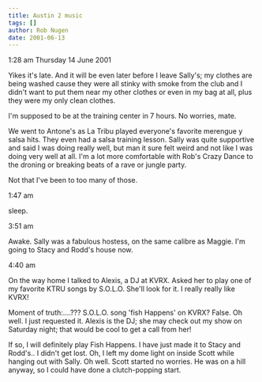 ```yaml
---
title: Austin 2 music
tags: []
author: Rob Nugen
date: 2001-06-13
---
```


<p class=date>1:28 am Thursday 14 June 2001</p>

<p>Yikes it's late.  And it will be even later before I leave Sally's;
my clothes are being washed cause they were all stinky with smoke from
the club and I didn't want to put them near my other clothes or even
in my bag at all, plus they were my only clean clothes.</p>

<p>I'm supposed to be at the training center in 7 hours.  No worries,
mate.</p>

<p>We went to Antone's as La Tribu played everyone's favorite merengue
y salsa hits.  They even had a salsa training lesson.  Sally was quite
supportive and said I was doing really well, but man it sure felt
weird and not like I was doing very well at all.  I'm a lot more
comfortable with Rob's Crazy Dance to the droning or breaking beats of
a rave or jungle party.</p>

<p>Not that I've been to too many of those.</p>

<p class=date>1:47 am</p>

<p>sleep.</p>

<p class=date>3:51 am</p>

<p>Awake.  Sally was a fabulous hostess, on the same calibre as
Maggie.  I'm going to Stacy and Rodd's house now.</p>

<p class=date>4:40 am</p>

<p>On the way home I talked to Alexis, a DJ at KVRX.  Asked her to
play one of my favorite KTRU songs by S.O.L.O.  She'll look for it.  I
really really like KVRX!</p>

<p>Moment of truth:....???  S.O.L.O.  song 'fish Happens' on KVRX?
False.  Oh well.  I just requested it.  Alexis is the DJ; she may
check out my show on Saturday night; that would be cool to get a call
from her!</p>

<p>If so, I will definitely play Fish Happens.  I have just made it to
Stacy and Rodd's..  I didn't get lost.  Oh, I left my dome light on
inside Scott while hanging out with Sally.  Oh well.  Scott started no
worries.  He was on a hill anyway, so I could have done a
clutch-popping start.</p>

